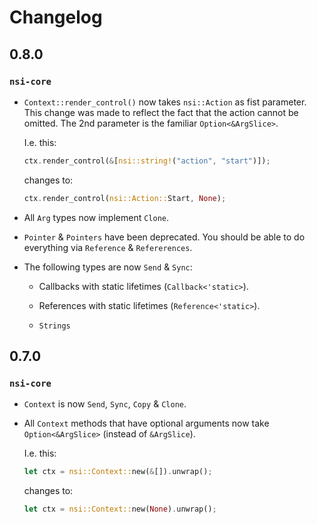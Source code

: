 # Changelog

## 0.8.0

### `nsi-core`

* `Context::render_control()` now takes `nsi::Action` as fist
  parameter.
  This change was made to reflect the fact that the action cannot
  be omitted. The 2nd parameter is the familiar `Option<&ArgSlice>`.

  I.e. this:

  ```rust
  ctx.render_control(&[nsi::string!("action", "start")]);
  ```

  changes to:

  ```rust
  ctx.render_control(nsi::Action::Start, None);
  ```

* All `Arg` types now implement `Clone`.

* `Pointer` & `Pointers` have been deprecated. You should be able to do
  everything via `Reference` & `Refererences`.

* The following types are now `Send` & `Sync`:

  * Callbacks with static lifetimes (`Callback<'static>`).

  * References with static lifetimes (`Reference<'static>`).

  * `Strings`

## 0.7.0

### `nsi-core`

* `Context` is now `Send`, `Sync`, `Copy` & `Clone`.

* All `Context` methods that have optional arguments now take `Option<&ArgSlice>` (instead of `&ArgSlice`).

  I.e. this:

  ```rust
  let ctx = nsi::Context::new(&[]).unwrap();
  ```

  changes to:

  ```rust
  let ctx = nsi::Context::new(None).unwrap();
  ```

